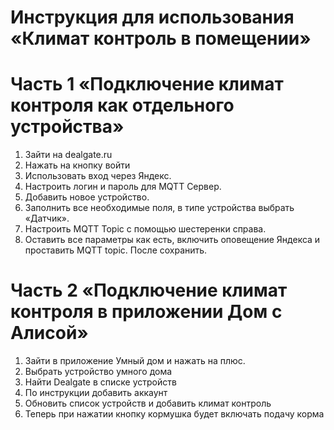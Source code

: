 # Инструкция для использования «Климат контроль в помещении»
# Часть 1 «Подключение климат контроля как отдельного устройства»
1. Зайти на dealgate.ru
2. Нажать на кнопку войти
3. Использовать вход через Яндекс.
4. Настроить логин и пароль для MQTT Сервер.
5. Добавить новое устройство.
6. Заполнить все необходимые поля, в типе устройства выбрать «Датчик».
7. Настроить MQTT Topic с помощью шестеренки справа.
8. Оставить все параметры как есть, включить оповещение Яндекса и проставить MQTT topic. После сохранить.

# Часть 2 «Подключение климат контроля в приложении Дом с Алисой»
1. Зайти в приложение Умный дом и нажать на плюс.
2. Выбрать устройство умного дома
3. Найти Dealgate в списке устройств
4. По инструкции добавить аккаунт
5. Обновить список устройств и добавить климат контроль
6. Теперь при нажатии кнопку кормушка будет включать подачу корма
